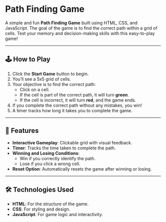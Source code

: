 # Path Finding Game

A simple and fun **Path Finding Game** built using HTML, CSS, and JavaScript. The goal of the game is to find the correct path within a grid of cells. Test your memory and decision-making skills with this easy-to-play game!

---

## 🕹️ How to Play

1. Click the **Start Game** button to begin.
2. You’ll see a 5x5 grid of cells.
3. Your objective is to find the correct path:
   - Click on a cell.
   - If the cell is part of the correct path, it will turn **green**.
   - If the cell is incorrect, it will turn **red**, and the game ends.
4. If you complete the correct path without any mistakes, you win!
5. A timer tracks how long it takes you to complete the game.

---

## 🎯 Features

- **Interactive Gameplay**: Clickable grid with visual feedback.
- **Timer**: Tracks the time taken to complete the path.
- **Winning and Losing Conditions**:
  - Win if you correctly identify the path.
  - Lose if you click a wrong cell.
- **Reset Option**: Automatically resets the game after winning or losing.

---

## 🛠️ Technologies Used

- **HTML**: For the structure of the game.
- **CSS**: For styling and design.
- **JavaScript**: For game logic and interactivity.



